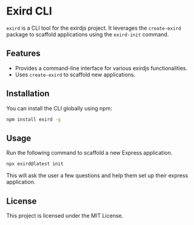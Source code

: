 # Exird CLI

`exird` is a CLI tool for the exirdjs project. It leverages the `create-exird` package to scaffold applications using the `exird-init` command.

## Features

- Provides a command-line interface for various exirdjs functionalities.
- Uses `create-exird` to scaffold new applications.

## Installation

You can install the CLI globally using npm:

```bash
npm install exird -g
```

## Usage

Run the following command to scaffold a new Express application.

```bash
npx exird@latest init
```

This will ask the user a few questions and help them set up their express application.

## License

This project is licensed under the MIT License.
